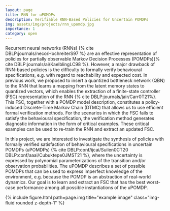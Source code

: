 ```yaml
---
layout: page
title: RNN for uPOMDPs
description: Verifiable RNN-Based Policies for Uncertain POMDPs
img: assets/img/projects/rnn_upomdp.jpg
importance: 1
category: open
---
```


Recurrent neural networks (RNNs) {% cite DBLP:journals/neco/HochreiterS97 %} are an effective representation of policies for partially observable Markov Decision Processes (POMDPs){% cite DBLP:journals/ai/KaelblingLC98 %}.
However, a major drawback of RNN-based policies is the difficulty to formally verify behavioural specifications, e.g. with regard to reachability and expected cost. 
In previous work, we proposed to insert a quantized bottleneck network (QBN) to the RNN that learns a mapping from the latent memory states to quantized vectors, which enables the extraction of a finite-state controller (FSC) representation of the RNN {% cite DBLP:journals/jair/Carr0T21%}.
This FSC, together with a POMDP model description, constitutes a policy-induced Discrete-Time Markov Chain (DTMC) that allows us to use efficient formal verification methods. 
For the scenarios in which the FSC fails to satisfy the behavioural specification, the verification method generates diagnostic information in the form of critical examples.
These critical examples can be used to re-train the RNN and extract an updated FSC.

In this project, we are interested to investigate the synthesis of policies with formally verified satisfaction of behavioural specifications in uncertain POMDPs (uPOMDPs) {% cite DBLP:conf/ijcai/Suilen0CT20 DBLP:conf/aaai/Cubuktepe0JMST21 %}, where the uncertainty is expressed by polynomial parameterizations of the transition and/or observation probabilities. 
The uPOMDP describes a set of possible POMDPs that can be used to express imperfect knowledge of the environment, e.g. because the POMDP is an abstraction of real-world dynamics.
Our goal is to learn and extract an FSC that has the best worst-case performance among all possible instantiations of the uPOMDP.

<div class="row">
    <div class="col-sm mt-3 mt-md-0">
        {% include figure.html path=page.img title="example image" class="img-fluid rounded z-depth-1" %}
    </div>
</div>
<div class="caption">
    
</div>



